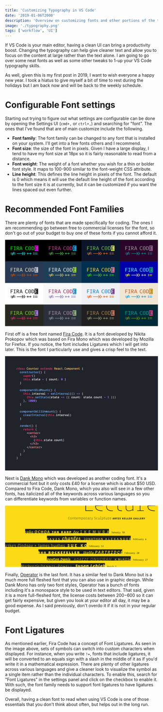 ```yaml
---
title: 'Customizing Typography in VS Code'
date: '2019-01-06T2000'
description: 'Overview on customizing fonts and other portions of the typography in VS Code'
image: './typography.png'
tags: ['workflow', 'UI']
---
```


If VS Code is your main editor, having a clean UI can bring a productivity boost. Changing the typography can help give cleaner text and allow you to focus on the content at large rather than the text alone. I am going to go over some neat fonts as well as some other tweaks to 1-up your VS Code typography skills.

<!-- end -->

As well, given this is my first post in 2019, I want to wish everyone a happy new year. I took a hiatus to give myself a bit of time to rest during the holidays but I am back now and will be back to the weekly schedule.

# Configurable Font settings

Starting out trying to figure out what settings are configurable can be done by opening the Settings UI (`cmd+,` or `ctrl+,`) and searching for "font". The ones that I've found that are of main customize include the following.

- **Font family**: The font family can be changed to any font that is installed on your system. I'll get into a few fonts others and I recommend.
- **Font size**: the size of the font in pixels. Given I have a large display, I tend to have my font size at 18px so it is fairly reasonable to read from a distance.
- **Font weight**: The weight of a font whether you wish for a thin or bolder font style. It maps to 100-900 similar to the font-weight CSS attribute.
- **Line height**: This defines the line height in pixels of the font. The default is 0 which means it will use the default line height of the font according to the font size it is at currently, but it can be customized if you want the lines spaced out even further.

# Recommended Font Families

There are plenty of fonts that are made specifically for coding. The ones I am recommending go between free to commercial licenses for the font, so don't go out of your budget to buy one of these fonts if you cannot afford it.

![Fira Code](fira_code_logo.svg)

First off is a free font named [Fira Code](https://github.com/tonsky/FiraCode). It is a font developed by Nikita Prokopov which was based on Fira Mono which was developed by Mozilla for Firefox. If you notice, the font includes Ligatures which I will get into later. This is the font I particularly use and gives a crisp feel to the text.

![Dank Mono preview](dankMono.png)

Next is [Dank Mono](https://dank.sh/) which was developed as another coding font. It's a commercial font but it only costs £40 for a license which is about $50 USD. Compared to Fira Code, Dank Mono, which you also will see in a few other fonts, has italicized all of the keywords across various languages so you can differentiate keywords from variables or function names.

![Operator Font](operator.png)

Finally, [Operator](https://www.typography.com/fonts/operator/styles/) is the last font. It has a similar feel to Dank Mono but is a much more full fleshed font that you can also use in graphic design. While Dank Mono has only two font styles, Operator has a bunch of fonts including it's a monospace style to be used in text editors. That said, given it is a more full-fleshed font, the license costs between $200-$600 so it can get fairly expensive, but given you look at your editor all day, it may be a good expense. As I said previously, don't overdo it if it is not in your regular budget.

# Font Ligatures

As mentioned earlier, Fira Code has a concept of Font Ligatures. As seen in the image above, sets of symbols can switch into custom characters when displayed. For instance, when you write `!=`, fonts that include ligatures, it will be converted to an equals sign with a slash in the middle of it as if you'd write it in a mathematical expression. There are plenty of other ligatures across various languages and give a cleaner look to visualize the symbol as a single item rather than the individual characters. To enable this, search for "Font Ligatures" in the settings panel and click on the checkbox to enable it. With such, the font family needs to support font ligatures to have ligatures be displayed.

Overall, having a clean font to read when using VS Code is one of those essentials that you don't think about often, but helps out in the long run.
